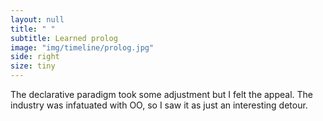 ```yaml
---
layout: null
title: " "
subtitle: Learned prolog
image: "img/timeline/prolog.jpg"
side: right
size: tiny
---
```

The declarative paradigm took some adjustment but I felt the appeal. The industry was infatuated with OO, so I saw it as just an interesting detour.